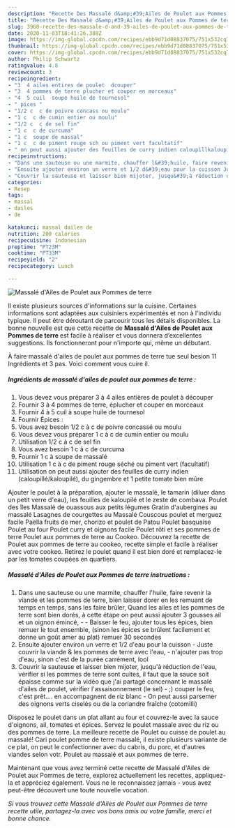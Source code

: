 ```yaml
---
description: "Recette Des Massalé d&amp;#39;Ailes de Poulet aux Pommes de terre"
title: "Recette Des Massalé d&amp;#39;Ailes de Poulet aux Pommes de terre"
slug: 3960-recette-des-massale-d-and-39-ailes-de-poulet-aux-pommes-de-terre
date: 2020-11-03T18:41:26.388Z
image: https://img-global.cpcdn.com/recipes/ebb9d71d08837075/751x532cq70/massale-dailes-de-poulet-aux-pommes-de-terre-photo-principale-de-la-recette.jpg
thumbnail: https://img-global.cpcdn.com/recipes/ebb9d71d08837075/751x532cq70/massale-dailes-de-poulet-aux-pommes-de-terre-photo-principale-de-la-recette.jpg
cover: https://img-global.cpcdn.com/recipes/ebb9d71d08837075/751x532cq70/massale-dailes-de-poulet-aux-pommes-de-terre-photo-principale-de-la-recette.jpg
author: Philip Schwartz
ratingvalue: 4.8
reviewcount: 3
recipeingredient:
- "3  4 ailes entires de poulet  dcouper"
- "3  4 pommes de terre plucher et couper en morceaux"
- "4  5 cuil  soupe huile de tournesol"
- " pices "
- "1/2 c  c de poivre concass ou moulu"
- "1 c  c de cumin entier ou moulu"
- "1/2 c  c de sel fin"
- "1 c  c de curcuma"
- "1 c  soupe de massal"
- "1 c  c de piment rouge sch ou piment vert facultatif"
- " on peut aussi ajouter des feuilles de curry indien caloupillkaloupil du gingembre et 1 petite tomate bien mre"
recipeinstructions:
- "Dans une sauteuse ou une marmite, chauffer l&#39;huile, faire revenir la viande et les pommes de terre, bien laisser dorer en les remuant de temps en temps, sans les faire brûler, Quand les ailes et les pommes de terre sont bien dorés, à cette étape on peut aussi ajouter 3 gousses ail et un oignon émincé,   Baisser le feu, ajouter tous les épices, bien remuer le tout ensemble, (sinon les épices se brûlent facilement et donne un goût amer au plat) remuer 30 secondes"
- "Ensuite ajouter environ un verre et 1/2 d&#39;eau pour la cuisson Juste couvrir la viande &amp; les pommes de terre avec l&#39;eau,  n&#39;ajouter pas trop d&#39;eau, sinon c&#39;est de la purée carrément, lool"
- "Couvrir la sauteuse et laisser bien mijoter, jusqu&#39;à réduction de l&#39;eau, vérifier si les pommes de terre sont cuites, il faut que la sauce soit épaisse comme sur la vidéo que j&#39;ai partagé concernant le massalé d&#39;ailes de poulet, vérifier l&#39;assaisonnement (le sel) ;) couper le feu, c&#39;est prêt.... en accompagnent de riz blanc  On peut aussi parsemer des oignons verts ciselés ou de la coriandre fraîche (cotomilli)"
categories:
- Resep
tags:
- massal
- dailes
- de

katakunci: massal dailes de 
nutrition: 200 calories
recipecuisine: Indonesian
preptime: "PT23M"
cooktime: "PT33M"
recipeyield: "2"
recipecategory: Lunch

---
```



![Massalé d&#39;Ailes de Poulet aux Pommes de terre](https://img-global.cpcdn.com/recipes/ebb9d71d08837075/751x532cq70/massale-dailes-de-poulet-aux-pommes-de-terre-photo-principale-de-la-recette.jpg)

Il existe plusieurs sources d'informations sur la cuisine. Certaines informations sont adaptées aux cuisiniers expérimentés et non à l'individu typique. Il peut être déroutant de parcourir tous les détails disponibles. La bonne nouvelle est que cette recette de <strong> Massalé d&#39;Ailes de Poulet aux Pommes de terre </strong> est facile à réaliser et vous donnera d’excellentes suggestions. Ils fonctionneront pour n'importe qui, même un débutant.

<!--inarticleads1-->

À faire massalé d&#39;ailes de poulet aux pommes de terre tue seul besion 11 Ingrédients et 3 pas. Voici comment vous cuire il.

##### Ingrédients de massalé d&#39;ailes de poulet aux pommes de terre :

1. Vous devez vous préparer 3 à 4 ailes entières de poulet à découper
1. Fournir 3 à 4 pommes de terre, éplucher et couper en morceaux
1. Fournir 4 à 5 cuil à soupe huile de tournesol
1. Fournir  Épices :
1. Vous avez besoin 1/2 c à c de poivre concassé ou moulu
1. Vous devez vous préparer 1 c à c de cumin entier ou moulu
1. Utilisation 1/2 c à c de sel fin
1. Vous avez besoin 1 c à c de curcuma
1. Fournir 1 c à soupe de massalé
1. Utilisation 1 c à c de piment rouge séché ou piment vert (facultatif)
1. Utilisation  on peut aussi ajouter des feuilles de curry indien (caloupillé/kaloupilé), du gingembre et 1 petite tomate bien mûre


Ajouter le poulet à la préparation, ajouter le massalé, le tamarin (diluer dans un petit verre d&#39;eau), les feuilles de kaloupilé et le zeste de combava. Poulet des îles Massalé de ouassous aux petits légumes Gratin d&#39;aubergines au massalé Lasagnes de courgettes au Massalé Couscous poulet et merguez facile Paëlla fruits de mer, chorizo et poulet de Patou Poulet basquaise Poulet au four Poulet curry et oignons facile Poulet rôti et ses pommes de terre Poulet aux pommes de terre au Cookeo. Découvrez la recette de Poulet aux pommes de terre au cookeo, recette simple et facile à réaliser avec votre cookeo. Retirez le poulet quand il est bien doré et remplacez-le par les tomates coupées en quartiers. 

<!--inarticleads2-->

##### Massalé d&#39;Ailes de Poulet aux Pommes de terre instructions :

1. Dans une sauteuse ou une marmite, chauffer l&#39;huile, faire revenir la viande et les pommes de terre, bien laisser dorer en les remuant de temps en temps, sans les faire brûler, Quand les ailes et les pommes de terre sont bien dorés, à cette étape on peut aussi ajouter 3 gousses ail et un oignon émincé,  -  - Baisser le feu, ajouter tous les épices, bien remuer le tout ensemble, (sinon les épices se brûlent facilement et donne un goût amer au plat) remuer 30 secondes
1. Ensuite ajouter environ un verre et 1/2 d&#39;eau pour la cuisson - Juste couvrir la viande &amp; les pommes de terre avec l&#39;eau,  - n&#39;ajouter pas trop d&#39;eau, sinon c&#39;est de la purée carrément, lool
1. Couvrir la sauteuse et laisser bien mijoter, jusqu&#39;à réduction de l&#39;eau, vérifier si les pommes de terre sont cuites, il faut que la sauce soit épaisse comme sur la vidéo que j&#39;ai partagé concernant le massalé d&#39;ailes de poulet, vérifier l&#39;assaisonnement (le sel) - ;) couper le feu, c&#39;est prêt.... en accompagnent de riz blanc  - On peut aussi parsemer des oignons verts ciselés ou de la coriandre fraîche (cotomilli)


Disposez le poulet dans un plat allant au four et couvrez-le avec la sauce d&#39;oignons, ail, tomates et épices. Servez le poulet massale avec du riz ou des pommes de terre. La meilleure recette de Poulet ou cuisse de poulet au massalé! Cari poulet pomme de terre massalé, il existe plusieurs variante de ce plat, on peut le confectionner avec du cabris, du porc, et d&#39;autres viandes selon votr. Poulet au massalé et aux pommes de terre. 

<!--inarticleads1-->

<p>
Maintenant que vous avez terminé cette recette de Massalé d&#39;Ailes de Poulet aux Pommes de terre, explorez actuellement les recettes, appliquez-la et appréciez également. Vous ne le reconnaissez jamais - vous avez peut-être découvert une toute nouvelle vocation.
</p>

<p>
<i>Si vous trouvez cette Massalé d&#39;Ailes de Poulet aux Pommes de terre recette utile, partagez-la avec vos bons amis ou votre famille, merci et bonne chance.</i>
</p>

